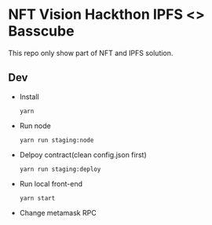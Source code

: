 # NFT Vision Hackthon IPFS <> Basscube
This repo only show part of NFT and IPFS solution.

## Dev
- Install
    ```
    yarn
    ```
- Run node
    ```
    yarn run staging:node
    ```
- Delpoy contract(clean config.json first)
    ```
    yarn run staging:deploy
    ```
- Run local front-end
    ```
    yarn start
    ```
- Change metamask RPC